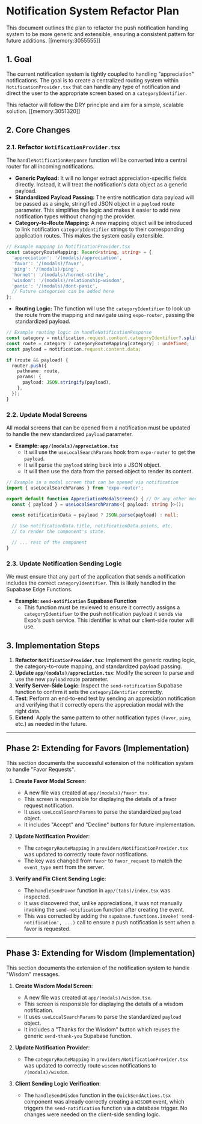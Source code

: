 # Notification System Refactor Plan

This document outlines the plan to refactor the push notification handling system to be more generic and extensible, ensuring a consistent pattern for future additions. [[memory:3055555]]

## 1. Goal

The current notification system is tightly coupled to handling "appreciation" notifications. The goal is to create a centralized routing system within `NotificationProvider.tsx` that can handle any type of notification and direct the user to the appropriate screen based on a `categoryIdentifier`.

This refactor will follow the DRY principle and aim for a simple, scalable solution. [[memory:3051320]]

## 2. Core Changes

### 2.1. Refactor `NotificationProvider.tsx`

The `handleNotificationResponse` function will be converted into a central router for all incoming notifications.

*   **Generic Payload:** It will no longer extract appreciation-specific fields directly. Instead, it will treat the notification's data object as a generic payload.
*   **Standardized Payload Passing:** The entire notification data payload will be passed as a single, stringified JSON object in a `payload` route parameter. This simplifies the logic and makes it easier to add new notification types without changing the provider.
*   **Category-to-Route Mapping:** A new mapping object will be introduced to link notification `categoryIdentifier` strings to their corresponding application routes. This makes the system easily extensible.

```typescript
// Example mapping in NotificationProvider.tsx
const categoryRouteMapping: Record<string, string> = {
  'appreciation': '/(modals)/appreciation',
  'favor': '/(modals)/favor',
  'ping': '/(modals)/ping',
  'hornet': '/(modals)/hornet-strike',
  'wisdom': '/(modals)/relationship-wisdom',
  'panic': '/(modals)/dont-panic',
  // Future categories can be added here
};
```

*   **Routing Logic:** The function will use the `categoryIdentifier` to look up the route from the mapping and navigate using `expo-router`, passing the standardized payload.

```typescript
// Example routing logic in handleNotificationResponse
const category = notification.request.content.categoryIdentifier?.split('.')[0]; // Handle sub-categories like 'appreciation.thank-you'
const route = category ? categoryRouteMapping[category] : undefined;
const payload = notification.request.content.data;

if (route && payload) {
  router.push({
    pathname: route,
    params: {
      payload: JSON.stringify(payload),
    },
  });
}
```

### 2.2. Update Modal Screens

All modal screens that can be opened from a notification must be updated to handle the new standardized `payload` parameter.

*   **Example: `app/(modals)/appreciation.tsx`**
    *   It will use the `useLocalSearchParams` hook from `expo-router` to get the `payload`.
    *   It will parse the `payload` string back into a JSON object.
    *   It will then use the data from the parsed object to render its content.

```typescript
// Example in a modal screen that can be opened via notification
import { useLocalSearchParams } from 'expo-router';

export default function AppreciationModalScreen() { // Or any other modal screen
  const { payload } = useLocalSearchParams<{ payload: string }>();

  const notificationData = payload ? JSON.parse(payload) : null;

  // Use notificationData.title, notificationData.points, etc.
  // to render the component's state.

  // ... rest of the component
}
```

### 2.3. Update Notification Sending Logic

We must ensure that any part of the application that sends a notification includes the correct `categoryIdentifier`. This is likely handled in the Supabase Edge Functions.

*   **Example: `send-notification` Supabase Function**
    *   This function must be reviewed to ensure it correctly assigns a `categoryIdentifier` to the push notification payload it sends via Expo's push service. This identifier is what our client-side router will use.

## 3. Implementation Steps

1.  **Refactor `NotificationProvider.tsx`**: Implement the generic routing logic, the category-to-route mapping, and standardized payload passing.
2.  **Update `app/(modals)/appreciation.tsx`**: Modify the screen to parse and use the new `payload` route parameter.
3.  **Verify Server-Side Logic**: Inspect the `send-notification` Supabase function to confirm it sets the `categoryIdentifier` correctly.
4.  **Test**: Perform an end-to-end test by sending an appreciation notification and verifying that it correctly opens the appreciation modal with the right data.
5.  **Extend**: Apply the same pattern to other notification types (`favor`, `ping`, etc.) as needed in the future.

---

## Phase 2: Extending for Favors (Implementation)

This section documents the successful extension of the notification system to handle "Favor Requests".

1.  **Create Favor Modal Screen**:
    *   A new file was created at `app/(modals)/favor.tsx`.
    *   This screen is responsible for displaying the details of a favor request notification.
    *   It uses `useLocalSearchParams` to parse the standardized `payload` object.
    *   It includes "Accept" and "Decline" buttons for future implementation.

2.  **Update Notification Provider**:
    *   The `categoryRouteMapping` in `providers/NotificationProvider.tsx` was updated to correctly route favor notifications.
    *   The key was changed from `favor` to `favor_request` to match the `event_type` sent from the server.

3.  **Verify and Fix Client Sending Logic**:
    *   The `handleSendFavor` function in `app/(tabs)/index.tsx` was inspected.
    *   It was discovered that, unlike appreciations, it was not manually invoking the `send-notification` function after creating the event.
    *   This was corrected by adding the `supabase.functions.invoke('send-notification', ...)` call to ensure a push notification is sent when a favor is requested.

---

## Phase 3: Extending for Wisdom (Implementation)

This section documents the extension of the notification system to handle "Wisdom" messages.

1.  **Create Wisdom Modal Screen**:
    *   A new file was created at `app/(modals)/wisdom.tsx`.
    *   This screen is responsible for displaying the details of a wisdom notification.
    *   It uses `useLocalSearchParams` to parse the standardized `payload` object.
    *   It includes a "Thanks for the Wisdom" button which reuses the generic `send-thank-you` Supabase function.

2.  **Update Notification Provider**:
    *   The `categoryRouteMapping` in `providers/NotificationProvider.tsx` was updated to correctly route `wisdom` notifications to `/(modals)/wisdom`.

3.  **Client Sending Logic Verification**:
    *   The `handleSendWisdom` function in the `QuickSendActions.tsx` component was already correctly creating a `WISDOM` event, which triggers the `send-notification` function via a database trigger. No changes were needed on the client-side sending logic. 